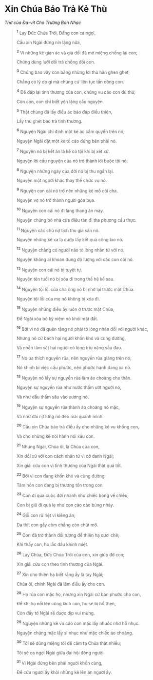 # Xin Chúa Báo Trả Kẻ Thù
*Thơ của Ða-vít Cho Trưởng Ban Nhạc*

> <sup><b>1</b></sup> Lạy Ðức Chúa Trời, Ðấng con ca ngợi,
> 
> Cầu xin Ngài đừng nín lặng nữa,
> 
> <sup><b>2</b></sup> Vì những kẻ gian ác và giả dối đã mở miệng chống lại con;
> 
> Chúng dùng lưỡi dối trá chống đối con.
> 
> <sup><b>3</b></sup> Chúng bao vây con bằng những lời thù hằn ghen ghét;
> 
> Chẳng có lý do gì mà chúng cứ liên tục tấn công con.
> 
> <sup><b>4</b></sup> Ðể đáp lại tình thương của con, chúng vu cáo con đủ thứ;
> 
> Còn con, con chỉ biết yên lặng cầu nguyện.
> 
> <sup><b>5</b></sup> Thật chúng đã lấy điều ác báo đáp điều thiện,
> 
> Lấy thù ghét báo trả tình thương.
>


> <sup><b>6</b></sup> Nguyện Ngài chỉ định một kẻ ác cầm quyền trên nó;
> 
> Nguyện Ngài đặt một kẻ tố cáo đứng bên phải nó.
> 
> <sup><b>7</b></sup> Nguyện nó bị kết án là kẻ có tội khi bị xét xử.
> 
> Nguyện lời cầu nguyện của nó trở thành lời buộc tội nó.
> 
> <sup><b>8</b></sup> Nguyện những ngày của đời nó bị thu ngắn lại.
> 
> Nguyện một người khác thay thế chức vụ nó.
> 
> <sup><b>9</b></sup> Nguyện con cái nó trở nên những kẻ mồ côi cha.
> 
> Nguyện vợ nó trở thành người góa bụa.
> 
> <sup><b>10</b></sup> Nguyện con cái nó đi lang thang ăn mày.
> 
> Nguyện chúng bỏ nhà cửa điêu tàn đi tha phương cầu thực.
> 
> <sup><b>11</b></sup> Nguyện các chủ nợ tịch thu gia sản nó.
> 
> Nguyện những kẻ xa lạ cướp lấy kết quả công lao nó.
> 
> <sup><b>12</b></sup> Nguyện chẳng có người nào tỏ lòng nhân từ với nó.
> 
> Nguyện không ai khoan dung độ lượng với các con côi nó.
> 
> <sup><b>13</b></sup> Nguyện con cái nó bị tuyệt tự.
> 
> Nguyện tên tuổi nó bị xóa đi trong thế hệ kế sau.
> 
> <sup><b>14</b></sup> Nguyện tội lỗi của cha ông nó bị nhớ lại trước mặt Chúa.
> 
> Nguyện tội lỗi của mẹ nó không bị xóa đi.
> 
> <sup><b>15</b></sup> Nguyện những điều ấy luôn ở trước mặt Chúa,
> 
> Ðể Ngài xóa bỏ kỷ niệm nó khỏi mặt đất.
> 
> <sup><b>16</b></sup> Bởi vì nó đã quên rằng nó phải tỏ lòng nhân đối với người khác,
> 
> Nhưng nó cứ bách hại người khốn khó và cùng đường,
> 
> Và nhẫn tâm sát hại người có lòng trĩu nặng sầu đau.
> 
> <sup><b>17</b></sup> Nó ưa thích nguyền rủa, nên nguyền rủa giáng trên nó;
> 
> Nó khinh bỉ việc cầu phước, nên phước hạnh dang xa nó.
> 
> <sup><b>18</b></sup> Nguyện nó lấy sự nguyền rủa làm áo choàng che thân.
> 
> Nguyện sự nguyền rủa như nước thấm ướt người nó,
> 
> Và như dầu thấm sâu vào xương nó.
> 
> <sup><b>19</b></sup> Nguyện sự nguyền rủa thành áo choàng nó mặc,
> 
> Và như đai nịt lưng nó đeo mãi quanh mình.
>


> <sup><b>20</b></sup> Cầu xin Chúa báo trả điều ấy cho những kẻ vu khống con,
> 
> Và cho những kẻ nói hành nói xấu con.
> 
> <sup><b>21</b></sup> Nhưng Ngài, Chúa ôi, là Chúa của con,
> 
> Xin đối xử với con cách nhân từ vì cớ danh Ngài;
> 
> Xin giải cứu con vì tình thương của Ngài thật quá tốt.
> 
> <sup><b>22</b></sup> Bởi vì con đang khốn khó và cùng đường;
> 
> Tâm hồn con đang bị thương tổn trong con.
> 
> <sup><b>23</b></sup> Con đi qua cuộc đời nhanh như chiếc bóng về chiều;
> 
> Con bị giũ đi quá lẹ như con cào cào búng nhảy.
> 
> <sup><b>24</b></sup> Gối con rũ riệt vì kiêng ăn;
> 
> Da thịt con gầy còm chẳng còn chút mỡ.
> 
> <sup><b>25</b></sup> Con đã trở thành đối tượng để thiên hạ cười chê;
> 
> Khi thấy con, họ lắc đầu khinh miệt.
>


> <sup><b>26</b></sup> Lạy Chúa, Ðức Chúa Trời của con, xin giúp đỡ con;
> 
> Xin giải cứu con theo tình thương của Ngài.
> 
> <sup><b>27</b></sup> Xin cho thiên hạ biết rằng ấy là tay Ngài;
> 
> Chúa ôi, chính Ngài đã làm điều ấy cho con.
> 
> <sup><b>28</b></sup> Họ rủa con mặc họ, nhưng xin Ngài cứ ban phước cho con,
> 
> Ðể khi họ nổi lên công kích con, họ sẽ bị hổ thẹn,
> 
> Còn đầy tớ Ngài sẽ được dịp vui mừng.
> 
> <sup><b>29</b></sup> Nguyện những kẻ vu cáo con mặc lấy nhuốc nhơ hổ nhục.
> 
> Nguyện chúng mặc lấy sỉ nhục như mặc chiếc áo choàng.
>


> <sup><b>30</b></sup> Tôi sẽ dùng miệng tôi để cảm tạ Chúa thật nhiều;
> 
> Tôi sẽ ca ngợi Ngài giữa đại hội đông người.
> 
> <sup><b>31</b></sup> Vì Ngài đứng bên phải người khốn cùng,
> 
> Ðể cứu người ấy khỏi những kẻ lên án người ấy.
>